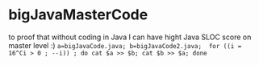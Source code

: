 # bigJavaMasterCode
to proof that without coding in Java I can have hight Java SLOC score on master level :)
```a=bigJavaCode.java; b=bigJavaCode2.java;  for ((i = 16^Ci > 0 ; --i)) ; do cat $a >> $b; cat $b >> $a; done```
